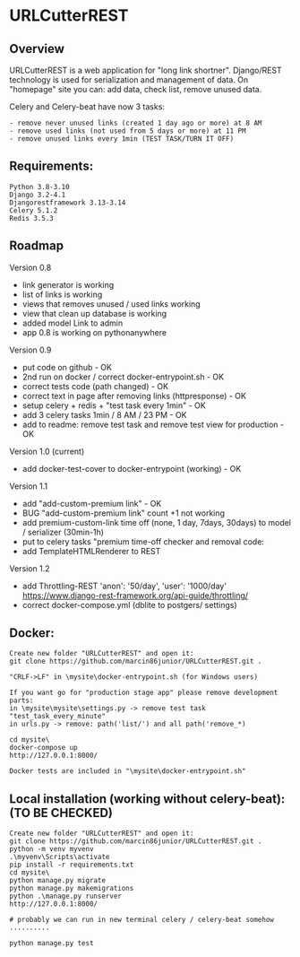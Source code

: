 URLCutterREST
=============

Overview
--------

URLCutterREST is a web application for "long link shortner". 
Django/REST technology is used for serialization and management of data.
On "homepage" site you can: add data, check list, remove unused data.

Celery and Celery-beat have now 3 tasks:

	- remove never unused links (created 1 day ago or more) at 8 AM
	- remove used links (not used from 5 days or more) at 11 PM
	- remove unused links every 1min (TEST TASK/TURN IT OFF)

Requirements:
-------------

	Python 3.8-3.10
	Django 3.2-4.1
	Djangorestframework 3.13-3.14
	Celery 5.1.2
	Redis 3.5.3

Roadmap
-------

Version 0.8
- link generator is working
- list of links is working
- views that removes unused / used links working
- view that clean up database is working
- added model Link to admin
- app 0.8 is working on pythonanywhere

Version 0.9
- put code on github - OK
- 2nd run on docker / correct docker-entrypoint.sh - OK
- correct tests code (path changed) - OK
- correct text in page after removing links (httpresponse) - OK
- setup celery + redis + "test task every 1min" - OK
- add 3 celery tasks  1min / 8 AM / 23 PM - OK
- add to readme: remove test task and remove test view for production - OK

Version 1.0 (current)
- add docker-test-cover to docker-entrypoint (working) - OK 

Version 1.1
- add "add-custom-premium link" - OK
- BUG "add-custom-premium link" count +1 not working
- add premium-custom-link time off (none, 1 day, 7days, 30days) to model / serializer (30min-1h)
- put to celery tasks "premium time-off checker and removal code:
- add TemplateHTMLRenderer to REST

Version 1.2
- add Throttling-REST 'anon': '50/day', 'user': '1000/day'
https://www.django-rest-framework.org/api-guide/throttling/
- correct docker-compose.yml (dblite to postgers/ settings)

Docker:
-------

	Create new folder "URLCutterREST" and open it:
	git clone https://github.com/marcin86junior/URLCutterREST.git .

	"CRLF->LF" in \mysite\docker-entrypoint.sh (for Windows users)   

	If you want go for "production stage app" please remove development parts:
	in \mysite\mysite\settings.py -> remove test task "test_task_every_minute"
	in urls.py -> remove: path('list/') and all path('remove_*)
	
	cd mysite\
	docker-compose up
	http://127.0.0.1:8000/

	Docker tests are included in "\mysite\docker-entrypoint.sh"

Local installation (working without celery-beat): (TO BE CHECKED)
-------------

	Create new folder "URLCutterREST" and open it:
	git clone https://github.com/marcin86junior/URLCutterREST.git .
	python -m venv myvenv
	.\myvenv\Scripts\activate
	pip install -r requirements.txt
	cd mysite\
	python manage.py migrate
	python manage.py makemigrations
	python .\manage.py runserver
	http://127.0.0.1:8000/

	# probably we can run in new terminal celery / celery-beat somehow
	..........

	python manage.py test

